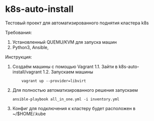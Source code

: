 # k8s-auto-install
Тестовый проект для автоматизированного поднятия кластера k8s

Требования:
1. Установленный QUEMU/KVM для запуска машин
2. Python3, Ansible, 

Инструкция:
1. Создаём машины с помощью Vagrant
   1.1. Зайти в k8s-auto-install/vagrant
   1.2. Запускаем машины
   	```shell
    	vagrant up --provider=libvirt
    
3. Для полностью автоматизированного решения запускаем
   
   ```shell
   ansible-playbook all_in_one.yml -i inventory.yml 
   
4. Конфиг для подключения к кластеру будет расположен в ~/$HOME/.kube
